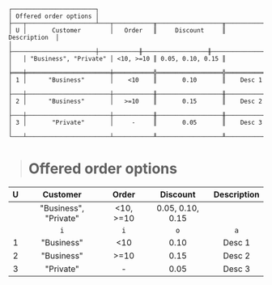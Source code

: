 ```text
┌───────────────────────┐
│ Offered order options │
├───┬───────────────────┴───┬───────────╥──────────────────╥───────────────┐
│ U │       Customer        │   Order   ║     Discount     ║  Description  │
│   ├───────────────────────┼───────────╫──────────────────╫───────────────┤
│   │ "Business", "Private" │ <10, >=10 ║ 0.05, 0.10, 0.15 ║               │
╞═══╪═══════════════════════╪═══════════╬══════════════════╬═══════════════╡
│ 1 │      "Business"       │    <10    ║       0.10       ║    Desc 1     │
├───┼───────────────────────┼───────────╫──────────────────╫───────────────┤
│ 2 │      "Business"       │   >=10    ║       0.15       ║    Desc 2     │
├───┼───────────────────────┼───────────╫──────────────────╫───────────────┤
│ 3 │       "Private"       │     -     ║       0.05       ║    Desc 3     │
└───┴───────────────────────┴───────────╨──────────────────╨───────────────┘
```

> # Offered order options

| U |       Customer        |   Order   |     Discount     | Description |
|:-:|:---------------------:|:---------:|:----------------:|:-----------:|
|   | "Business", "Private" | <10, >=10 | 0.05, 0.10, 0.15 |             |
|   |          `i`          |    `i`    |       `o`        |     `a`     |
| 1 |      "Business"       |    <10    |       0.10       |   Desc 1    |
| 2 |      "Business"       |   >=10    |       0.15       |   Desc 2    |
| 3 |       "Private"       |     -     |       0.05       |   Desc 3    |
